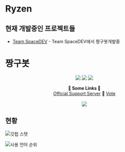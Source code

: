 # Ryzen
## 현재 개발중인 프로젝트들 
+  [Team SpaceDEV](https://github.com/spacedev-official) - Team SpaceDEV에서 짱구봇개발중
# 짱구봇
<p align="center">
    <a href="https://koreanbots.dev/bots/1009433137803169922" target="_blank"><img src="https://koreanbots.dev/api/widget/bots/status/1009433137803169922.svg?scale=1.0"></a>
    <a href="https://koreanbots.dev/bots/1009433137803169922" target="_blank"><img src="https://koreanbots.dev/api/widget/bots/servers/1009433137803169922.svg?scale=1.0"></a>
    <a href="https://koreanbots.dev/bots/1009433137803169922/vote" target="_blank"><img src="https://koreanbots.dev/api/widget/bots/votes/1009433137803169922.svg?scale=1.0"></a>
</p>
<p align="center">
  <b>🔗 Some Links 🔗</b><br>
  <a href="https://discord.gg/Jk6VRvsnqa">Official Support Server</a> 🔗
  <a href="https://koreanbots.dev/bots/915546504054333450/vote">Vote</a>
  <br><br>
  <img src="https://cdn.discordapp.com/attachments/921555509935480853/921555519578189834/c265877614d80026.png?width=400&height=144">
</p>

## 현황
![깃헙 스탯](https://github-readme-stats.vercel.app/api?username=Ryzen&show_icons=true&theme=tokyonight)

![사용 언어 순위](https://github-readme-stats.vercel.app/api/top-langs/?username=skk7414&layout=compact)
